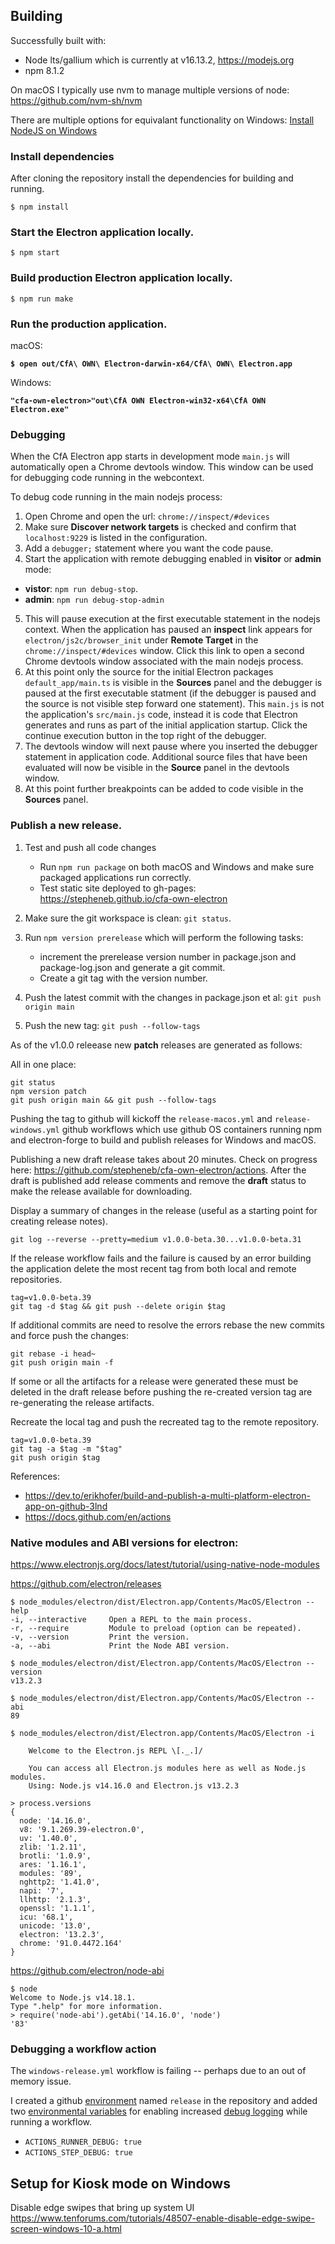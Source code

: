 
## Building

Successfully built with:

- Node lts/gallium which is currently at v16.13.2, https://modejs.org
- npm 8.1.2

On macOS I typically use nvm to manage multiple versions of node: https://github.com/nvm-sh/nvm

There are multiple options for equivalant functionality on Windows: [Install NodeJS on Windows](https://docs.microsoft.com/en-us/windows/dev-environment/javascript/nodejs-on-windows)

### Install dependencies

After cloning the repository install the dependencies for building and running.
```
$ npm install
```

### Start the Electron application locally.
```
$ npm start
```

### Build production Electron application locally.
```
$ npm run make
```

### Run the production application.

macOS:

**`$ open out/CfA\ OWN\ Electron-darwin-x64/CfA\ OWN\ Electron.app`**

Windows:

**`"cfa-own-electron>"out\CfA OWN Electron-win32-x64\CfA OWN Electron.exe"`**

### Debugging

When the CfA Electron app starts in development mode `main.js` will automatically open a Chrome devtools window. This window can be used for debugging code running in the webcontext.

To debug code running in the main nodejs process:

1. Open Chrome and open the url: `chrome://inspect/#devices`
2. Make sure **Discover network targets** is checked and confirm that `localhost:9229` is listed in the configuration.
3. Add a `debugger;` statement where you want the code pause.
4. Start the application with remote debugging enabled in **visitor** or **admin** mode:
  - **vistor**: `npm run debug-stop`.
  - **admin**: `npm run debug-stop-admin`

5. This will pause execution at the first executable statement in the nodejs context. When the application has paused an **inspect** link appears for `electron/js2c/browser_init` under **Remote Target** in the `chrome://inspect/#devices` window. Click this link to open a second Chrome devtools window associated with the main nodejs process.
6. At this point only the source for the initial Electron packages `default_app/main.ts` is visible in the **Sources** panel and the debugger is paused at the first executable statment (if the debugger is paused and the source is not visible step forward one statement). This `main.js` is not the application's `src/main.js` code, instead it is code that Electron generates and runs as part of the initial application startup. Click the continue execution button in the top right of the debugger.
7. The devtools window will next pause where you inserted the debugger statement in application code. Additional source files that have been evaluated will now be visible in the **Source** panel in the devtools window.
8. At this point further breakpoints can be added to code visible in the **Sources** panel.

### Publish a new release.

1. Test and push all code changes
   - Run `npm run package` on both macOS and Windows and make sure packaged applications run correctly.
   - Test static site deployed to gh-pages: https://stepheneb.github.io/cfa-own-electron
2. Make sure the git workspace is clean: `git status`.
2. Run `npm version prerelease` which will perform the following tasks:
   - increment the prerelease version number in package.json and package-log.json and generate a git commit.
   - Create a git tag with the version number.

3. Push the latest commit with the changes in package.json et al: `git push origin main`
4. Push the new tag: `git push --follow-tags`

As of the v1.0.0 releease new **patch** releases are generated as follows:

All in one place:
```
git status
npm version patch
git push origin main && git push --follow-tags
```

Pushing the tag to github will kickoff the `release-macos.yml` and `release-windows.yml` github workflows which use github OS containers running npm and electron-forge to build and publish releases for Windows and macOS.

Publishing a new draft release takes about 20 minutes. Check on progress here: https://github.com/stepheneb/cfa-own-electron/actions. After the draft is published add release comments and remove the **draft** status to make the release available for downloading.

Display a summary of changes in the release (useful as a starting point for creating release notes).

```
git log --reverse --pretty=medium v1.0.0-beta.30...v1.0.0-beta.31
```

If the release workflow fails and the failure is caused by an error building the application delete the most recent tag from both local and remote repositories.

```
tag=v1.0.0-beta.39
git tag -d $tag && git push --delete origin $tag
```


If additional commits are need to resolve the errors rebase the new commits and force push the changes:

```
git rebase -i head~
git push origin main -f
```

If some or all the artifacts for a release were generated these must be deleted in the draft release before pushing the re-created version tag are re-generating the release artifacts.

Recreate the local tag and push the recreated tag to the remote repository.

```
tag=v1.0.0-beta.39
git tag -a $tag -m "$tag"
git push origin $tag
```

References:
- https://dev.to/erikhofer/build-and-publish-a-multi-platform-electron-app-on-github-3lnd
- https://docs.github.com/en/actions


### Native modules and ABI versions for electron:

https://www.electronjs.org/docs/latest/tutorial/using-native-node-modules

https://github.com/electron/releases

```
$ node_modules/electron/dist/Electron.app/Contents/MacOS/Electron --help
-i, --interactive     Open a REPL to the main process.
-r, --require         Module to preload (option can be repeated).
-v, --version         Print the version.
-a, --abi             Print the Node ABI version.
```

```
$ node_modules/electron/dist/Electron.app/Contents/MacOS/Electron --version
v13.2.3
```

```
$ node_modules/electron/dist/Electron.app/Contents/MacOS/Electron --abi
89
```

```
$ node_modules/electron/dist/Electron.app/Contents/MacOS/Electron -i

    Welcome to the Electron.js REPL \[._.]/

    You can access all Electron.js modules here as well as Node.js modules.
    Using: Node.js v14.16.0 and Electron.js v13.2.3

> process.versions
{
  node: '14.16.0',
  v8: '9.1.269.39-electron.0',
  uv: '1.40.0',
  zlib: '1.2.11',
  brotli: '1.0.9',
  ares: '1.16.1',
  modules: '89',
  nghttp2: '1.41.0',
  napi: '7',
  llhttp: '2.1.3',
  openssl: '1.1.1',
  icu: '68.1',
  unicode: '13.0',
  electron: '13.2.3',
  chrome: '91.0.4472.164'
}
```

https://github.com/electron/node-abi

```
$ node
Welcome to Node.js v14.18.1.
Type ".help" for more information.
> require('node-abi').getAbi('14.16.0', 'node')
'83'
```

### Debugging a workflow action

The `windows-release.yml` workflow is failing -- perhaps due to an out of memory issue.

I created a github [environment](https://docs.github.com/en/actions/reference/environments)
named `release` in the repository and added two [environmental variables](https://docs.github.com/en/actions/reference/encrypted-secrets)
for enabling increased [debug logging](https://docs.github.com/en/actions/monitoring-and-troubleshooting-workflows/enabling-debug-logging)
while running a workflow.

- `ACTIONS_RUNNER_DEBUG: true`
- `ACTIONS_STEP_DEBUG: true`

## Setup for Kiosk mode on Windows

Disable edge swipes that bring up system UI
https://www.tenforums.com/tutorials/48507-enable-disable-edge-swipe-screen-windows-10-a.html

